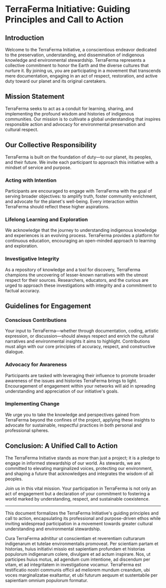 # TerraFerma Initiative: Guiding Principles and Call to Action

## Introduction

Welcome to the TerraFerma Initiative, a conscientious endeavor dedicated to the preservation, understanding, and dissemination of indigenous knowledge and environmental stewardship. TerraFerma represents a collective commitment to honor the Earth and the diverse cultures that nurture it. By joining us, you are participating in a movement that transcends mere documentation, engaging in an act of respect, restoration, and active duty toward our planet and its original caretakers.

## Mission Statement

TerraFerma seeks to act as a conduit for learning, sharing, and implementing the profound wisdom and histories of indigenous communities. Our mission is to cultivate a global understanding that inspires responsible action and advocacy for environmental preservation and cultural respect.

## Our Collective Responsibility

TerraFerma is built on the foundation of duty—to our planet, its peoples, and their future. We invite each participant to approach this initiative with a mindset of service and purpose.

### Acting with Intention

Participants are encouraged to engage with TerraFerma with the goal of serving broader objectives: to amplify truth, foster community enrichment, and advocate for the planet's well-being. Every interaction within TerraFerma should reflect these higher aspirations.

### Lifelong Learning and Exploration

We acknowledge that the journey to understanding indigenous knowledge and experiences is an evolving process. TerraFerma provides a platform for continuous education, encouraging an open-minded approach to learning and exploration.

### Investigative Integrity

As a repository of knowledge and a tool for discovery, TerraFerma champions the uncovering of lesser-known narratives with the utmost respect for their sources. Researchers, educators, and the curious are urged to approach these investigations with integrity and a commitment to factual accuracy.

## Guidelines for Engagement

### Conscious Contributions

Your input to TerraFerma—whether through documentation, coding, artistic expression, or discussion—should always respect and enrich the cultural narratives and environmental insights it aims to highlight. Contributions must align with our core principles of accuracy, respect, and constructive dialogue.

### Advocacy for Awareness

Participants are tasked with leveraging their influence to promote broader awareness of the issues and histories TerraFerma brings to light. Encouragement of engagement within your networks will aid in spreading understanding and appreciation of our initiative's goals.

### Implementing Change

We urge you to take the knowledge and perspectives gained from TerraFerma beyond the confines of the project, applying these insights to advocate for sustainable, respectful practices in both personal and professional spheres.

## Conclusion: A Unified Call to Action

The TerraFerma Initiative stands as more than just a project; it is a pledge to engage in informed stewardship of our world. As stewards, we are committed to elevating marginalized voices, protecting our environment, and shaping a future that acknowledges and integrates the wisdom of all peoples.

Join us in this vital mission. Your participation in TerraFerma is not only an act of engagement but a declaration of your commitment to fostering a world marked by understanding, respect, and sustainable coexistence.

---

This document formalizes the TerraFerma Initiative's guiding principles and call to action, encapsulating its professional and purpose-driven ethos while inviting widespread participation in a movement towards greater cultural understanding and environmental stewardship.

Cura TerraFerma adnititur ut conscientiam et reverentiam culturarum indigenarum et tutelae environmentalis promoveat. Per scientiam partam et historias, huius initiativi missio est sapientiam profundam et historias populorum indigenarum colere, divulgare et ad actum inspirare. Nos, ut participes huius motus, ad agendum cum intentione, ad discendum per vitam, et ad integritatem in investigatione vocamur. TerraFerma est testificatio nostri communis officii ad meliorem mundum creandum, ubi voces marginalizatae exaltantur, et ubi futurum aequum et sustentabile per sapientiam omnium populorum formatur.
